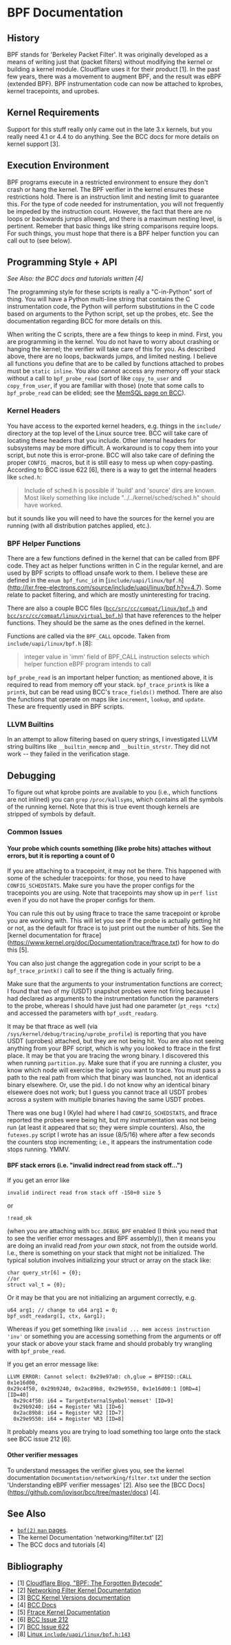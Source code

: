 BPF Documentation
================================================================================

History
--------------------------------------------------------------------------------

BPF stands for 'Berkeley Packet Filter'. It was originally developed as a means
of writing just that (packet filters) without modifying the kernel or building a
kernel module. Cloudflare uses it for their product [1]. In the past few years,
there was a movement to augment BPF, and the result was eBPF (extended BPF). BPF
instrumentation code can now be attached to kprobes, kernel tracepoints, and uprobes.

Kernel Requirements
--------------------------------------------------------------------------------

Support for this stuff really only came out in the late 3.x kernels, but you
really need 4.1 or 4.4 to do anything. See the BCC docs for more details on
kernel support [3]. 

Execution Environment
--------------------------------------------------------------------------------

BPF programs execute in a restricted environment to ensure they don't crash or
hang the kernel. The BPF verifier in the kernel ensures these restrictions hold.
There is an instruction limit and nesting limit to guarantee this. For the type
of code needed for instrumentation, you will not frequently be impeded by the
instruction count. However, the fact that there are no loops or backwards jumps
allowed, and there is a maximum nesting level, is pertinent.  Remeber that basic
things like string comparisons require loops. For such things, you must hope
that there is a BPF helper function you can call out to (see below). 

Programming Style + API
--------------------------------------------------------------------------------

*See Also: the BCC docs and tutorials written [4]*

The programming style for these scripts is really a "C-in-Python" sort of thing.
You will have a Python multi-line string that contains the C instrumentation
code, the Python will perform substitutions in the C code based on arguments to
the Python script, set up the probes, etc. See the documentation regarding BCC
for more details on this. 

When writing the C scripts, there are a few things to keep in mind. First, you
are programming in the kernel. You do not have to worry about crashing or
hanging the kernel; the verifier will take care of this for you.  As described 
above, there are no loops, backwards jumps, and limited nesting. I believe all
functions you define that are to be called by functions attached to probes must
be `static inline`. You also cannot access any memory off your stack without a
call to `bpf_probe_read` (sort of like `copy_to_user` and `copy_from_user`, if
you are familiar with those) (note that some calls to `bpf_probe_read` can be
elided; see the [MemSQL page on BCC](04_bcc.md)).

### Kernel Headers
You have access to the exported kernel headers, e.g. things in the `include/`
directory at the top level of the Linux source tree. BCC will take care of
locating these headers that you include. Other internal headers for subsystems
may be more difficult.  A workaround is to copy them into your script, but note
this is error-prone. BCC will also take care of defining the proper `CONFIG_`
macros, but it is still easy to mess up when copy-pasting. According to BCC
issue 622 [6], there is a way to get the internal headers like `sched.h`:

> Include of sched.h is possible if 'build' and 'source' dirs are known. Most
> likely something like include "../../kernel/sched/sched.h" should have
> worked.

but it sounds like you will need to have the sources for the kernel you are
running (with all distribution patches applied, etc.).

### BPF Helper Functions

There are a few functions defined in the kernel that can be called from BPF
code. They act as helper functions written in C in the regular kernel, and are
used by BPF scripts to offload unsafe work to them. I believe these are defined
in the `enum bpf_func_id` in [`include/uapi/linux/bpf.h`]
(http://lxr.free-electrons.com/source/include/uapi/linux/bpf.h?v=4.7). Some 
relate to packet filtering, and which are mostly uninteresting for tracing. 

There are also a couple BCC files
([`bcc/src/cc/compat/linux/bpf.h`](https://github.com/iovisor/bcc/blob/master/src/cc/compat/linux/bpf.h) and
[`bcc/src/cc/compat/linux/virtual_bpf.h`](https://github.com/iovisor/bcc/blob/master/src/cc/compat/linux/virtual_bpf.h))
that have references to the helper functions. They should be the same as the
ones defined in the kernel. 

Functions are called via the `BPF_CALL` opcode. Taken from
`include/uapi/linux/bpf.h` [8]:

> integer value in 'imm' field of BPF_CALL instruction selects which helper 
> function eBPF program intends to call

`bpf_probe_read` is an important helper function; as mentioned above, it is
required to read from memory off your stack. `bpf_trace_printk` is like a
`printk`, but can be read using BCC's `trace_fields()` method. There are also
the functions that operate on maps like `increment`, `lookup`, and `update`.
These are frequently used in BPF scripts. 

### LLVM Builtins

In an attempt to allow filtering based on query strings, I investigated LLVM
string builtins like `__builtin_memcmp` and `__builtin_strstr`. They did not
work -- they failed in the verification stage.

Debugging
--------------------------------------------------------------------------------

To figure out what kprobe points are available to you (i.e., which functions are
not inlined) you can `grep` `/proc/kallsyms`, which contains all the symbols of
the running kernel. Note that this is true event though kernels are stripped of
symbols by default. 

### Common Issues

#### Your probe which counts something (like probe hits) attaches without errors, but it is reporting a count of 0
If you are attaching to a tracepoint, it may not be there. This happened with
some of the scheduler tracepoints: for those, you need to have
`CONFIG_SCHEDSTATS`. Make sure you have the proper configs for the tracepoints
you are using. Note that tracepoints may show up in `perf list` even if you do
not have the proper configs for them. 

You can rule this out by using ftrace to trace the same tracepoint or kprobe you
are working with. This will let you see if the probe is actually getting hit or
not, as the default for ftrace is to just print out the number of hits. See the
[kernel documentation for ftrace]
(https://www.kernel.org/doc/Documentation/trace/ftrace.txt) for how to do this 
[5].

You can also just change the aggregation code in your script to be a
`bpf_trace_printk()` call to see if the thing is actually firing. 

Make sure that the arguments to your instrumentation functions are correct; I
found that two of my (USDT) snapshot probes were not firing because I had
declared as arguments to the instrumentation function the parameters to the
probe, whereas I should have just had one parameter (`pt_regs *ctx`) and
accessed the parameters with `bpf_usdt_readarg`.

It may be that ftrace as well (via `/sys/kernel/debug/tracing/uprobe_profile`)
is reporting that you have USDT (uprobes) attached, but they are not being hit.
You are also not seeing anything from your BPF script, which is why you looked
to ftrace in the first place. It may be that you are tracing the wrong binary. I
discovered this when running `partition.py`. Make sure that if you are running a
cluster, you know which node will exercise the logic you want to trace. You must
pass a path to the real path from which that binary was launched, not an
identical binary elsewhere. Or, use the pid. I do not know why an identical
binary elsewere does not work; but I guess you cannot trace all USDT probes
across a system with multiple binaries having the same USDT probes. 

There was one bug I (Kyle) had where I had `CONFIG_SCHEDSTATS`, and ftrace
reported the probes were being hit, but my instrumentation was not being run (at
least it appeared that so; they were simple counters). Also, the `futexes.py`
script I wrote has an issue (8/5/16) where after a few seconds the counters stop
incrementing; i.e., it appears the instrumentation code stops running. YMMV.

#### BPF stack errors (i.e. "invalid indrect read from stack off...")

If you get an error like 

    invalid indirect read from stack off -150+0 size 5

or 

    !read_ok

(when you are attaching with `bcc.DEBUG_BPF` enabled (I think you need that to
see the verifier error messages and BPF assembly)), then it means you are doing
an invalid read *from your own stack*, not from the outside world. I.e., there
is something on your stack that might not be initialized. The typical solution
involves initializing your struct or array on the stack like:

    char query_str[6] = {0};
    //or
    struct val_t = {0};

Or it may be that you are not initializing an argument correctly, e.g.

    u64 arg1; // change to u64 arg1 = 0;
    bpf_usdt_readarg(1, ctx, &arg1);

Whereas if you get something like `invalid ... mem access instruction 'inv'` or
something you are accessing something from the arguments or off your stack or
above your stack frame and should probably try wrangling with `bpf_probe_read`.

If you get an error message like:

    LLVM ERROR: Cannot select: 0x29e97a0: ch,glue = BPFISD::CALL 0x1e16d00,
    0x29c4f50, 0x29b9240, 0x2ac89b8, 0x29e9550, 0x1e16d00:1 [ORD=4] [ID=40]
      0x29c4f50: i64 = TargetExternalSymbol'memset' [ID=9]
      0x29b9240: i64 = Register %R1 [ID=6]
      0x2ac89b8: i64 = Register %R2 [ID=7]
      0x29e9550: i64 = Register %R3 [ID=8]

It probably means you are trying to load something too large onto the stack see
BCC issue 212 [6].

#### Other verifier messages

To understand messages the verifier gives you, see the kernel documentation
`Documentation/networking/filter.txt` under the section 'Understanding eBPF
verifier messages' [2]. Also see the [BCC Docs]
(https://github.com/iovisor/bcc/tree/master/docs) [4].


See Also
--------------------------------------------------------------------------------

* [`bpf(2)` `man` pages](http://man7.org/linux/man-pages/man2/bpf.2.html).
* The kernel Documentation 'networking/filter.txt' [2]
* The BCC docs and tutorials [4]

Bibliography
--------------------------------------------------------------------------------

* [1] [Cloudflare Blog, "BPF: The Forgotten Bytecode"](https://blog.cloudflare.com/bpf-the-forgotten-bytecode/)
* [2] [Networking Filter Kernel Documentation](https://www.kernel.org/doc/Documentation/networking/filter.txt)
* [3] [BCC Kernel Versions documentation](https://github.com/iovisor/bcc/blob/master/docs/kernel-versions.md)
* [4] [BCC Docs](https://github.com/iovisor/bcc/tree/master/docs)
* [5] [Ftrace Kernel Documentation](https://www.kernel.org/doc/Documentation/trace/ftrace.txt)
* [6] [BCC Issue 212](https://github.com/iovisor/bcc/issues/212)
* [7] [BCC Issue 622](https://github.com/iovisor/bcc/issues/622)
* [8] [Linux `include/uapi/linux/bpf.h:143`](http://lxr.free-electrons.com/source/include/uapi/linux/bpf.h#L143)
